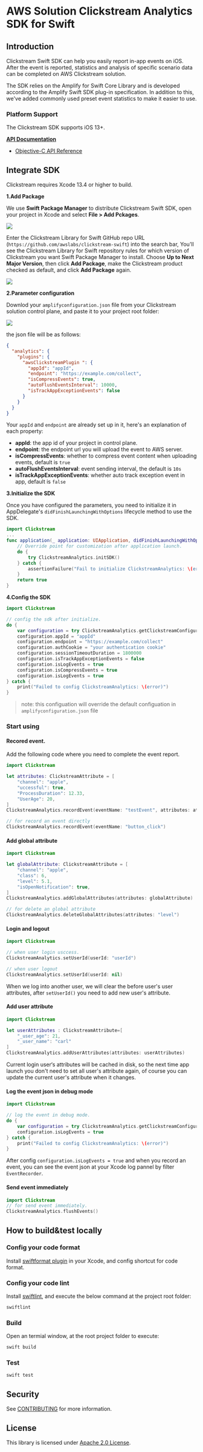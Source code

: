 # AWS Solution Clickstream Analytics SDK for Swift

## Introduction

Clickstream Swift SDK can help you easily report in-app events on iOS. After the event is reported, statistics and analysis of specific scenario data can be completed on AWS Clickstream solution.

The SDK relies on the Amplify for Swift Core Library and is developed according to the Amplify Swift SDK plug-in specification. In addition to this, we've added commonly used preset event statistics to make it easier to use.

### Platform Support

The Clickstream SDK supports iOS 13+.

[**API Documentation**](https://awslabs.github.io/clickstream-swift/)

- [Objective-C API Reference](https://awslabs.github.io/clickstream-swift/Classes/ClickstreamObjc.html)

## Integrate SDK

Clickstream requires Xcode 13.4 or higher to build.

**1.Add Package**

We use **Swift Package Manager** to distribute Clickstream Swift SDK, open your project in Xcode and select **File > Add Pckages**.

![](images/add_package.png)

Enter the Clickstream Library for Swift GitHub repo URL (`https://github.com/awslabs/clickstream-swift`) into the search bar, You'll see the Clickstream Library for Swift repository rules for which version of Clickstream you want Swift Package Manager to install. Choose **Up to Next Major Version**, then click **Add Package**, make the Clickstream product checked as default, and click **Add Package** again.

![](images/add_package_url.png)

**2.Parameter configuration**

Downlod your `amplifyconfiguration.json` file from your Clickstream solution control plane, and paste it to your project root folder:

![](images/add_amplify_config_json_file.png)

the json file will be as follows:

```json
{
  "analytics": {
    "plugins": {
      "awsClickstreamPlugin ": {
        "appId": "appId",
        "endpoint": "https://example.com/collect",
        "isCompressEvents": true,
        "autoFlushEventsInterval": 10000,
        "isTrackAppExceptionEvents": false
      }
    }
  }
}
```

Your `appId` and `endpoint` are already set up in it, here's an explanation of each property:

- **appId**: the app id of your project in control plane.
- **endpoint**: the endpoint url you will upload the event to AWS server.
- **isCompressEvents**: whether to compress event content when uploading events, default is `true`
- **autoFlushEventsInterval**: event sending interval, the default is `10s`
- **isTrackAppExceptionEvents**: whether auto track exception event in app, default is `false`

**3.Initialize the SDK**

Once you have configured the parameters, you need to initialize it in AppDelegate's `didFinishLaunchingWithOptions` lifecycle method to use the SDK.

```swift
import Clickstream
...
func application(_ application: UIApplication, didFinishLaunchingWithOptions launchOptions: [UIApplication.LaunchOptionsKey: Any]?) -> Bool {
    // Override point for customization after application launch.
    do {
        try ClickstreamAnalytics.initSDK()
    } catch {
        assertionFailure("Fail to initialize ClickstreamAnalytics: \(error)")
    }
    return true
}
```

**4.Config the SDK**

```swift
import Clickstream

// config the sdk after initialize.
do {
    var configuration = try ClickstreamAnalytics.getClickstreamConfiguration()
    configuration.appId = "appId"
    configuration.endpoint = "https://example.com/collect"
    configuration.authCookie = "your authentication cookie"
    configuration.sessionTimeoutDuration = 1800000
    configuration.isTrackAppExceptionEvents = false
    configuration.isLogEvents = true
    configuration.isCompressEvents = true    
    configuration.isLogEvents = true
} catch {
    print("Failed to config ClickstreamAnalytics: \(error)")
}
```

> note: this configuation will override the default configuation in `amplifyconfiguration.json` file

### Start using

#### Recored event.

Add the following code where you need to complete the event report.

```swift
import Clickstream

let attributes: ClickstreamAttribute = [
    "channel": "apple",
    "uccessful": true,
    "ProcessDuration": 12.33,
    "UserAge": 20,
]
ClickstreamAnalytics.recordEvent(eventName: "testEvent", attributes: attributes)

// for record an event directly
ClickstreamAnalytics.recordEvent(eventName: "button_click")
```

#### Add global attribute

```swift
import Clickstream

let globalAttribute: ClickstreamAttribute = [
    "channel": "apple",
    "class": 6,
    "level": 5.1,
    "isOpenNotification": true,
]
ClickstreamAnalytics.addGlobalAttributes(attributes: globalAttribute)

// for delete an global attribute
ClickstreamAnalytics.deleteGlobalAttributes(attributes: "level")
```

#### Login and logout

```swift
import Clickstream

// when user login usccess.
ClickstreamAnalytics.setUserId(userId: "userId")

// when user logout
ClickstreamAnalytics.setUserId(userId: nil)
```

When we log into another user, we will clear the before user's user attributes, after `setUserId()` you need to add new user's attribute.

#### Add user attribute

```swift
import Clickstream

let userAttributes : ClickstreamAttribute=[
    "_user_age": 21,
    "_user_name": "carl"
]
ClickstreamAnalytics.addUserAttributes(attributes: userAttributes)
```

Current login user‘s attributes will be cached in disk, so the next time app launch you don't need to set all user's attribute again, of course you can update the current user's attribute when it changes.

#### Log the event json in debug mode

```swift
import Clickstream

// log the event in debug mode.
do {
    var configuration = try ClickstreamAnalytics.getClickstreamConfiguration()
    configuration.isLogEvents = true
} catch {
    print("Failed to config ClickstreamAnalytics: \(error)")
}
```

After config `configuration.isLogEvents = true` and when you record an event, you can see the event json at your Xcode log pannel by filter `EventRecorder`.

#### Send event immediately

```swift
import Clickstream
// for send event immediately.
ClickstreamAnalytics.flushEvents()
```

## How to build&test locally

### Config your code format

Install [swiftformat plugin](https://github.com/nicklockwood/SwiftFormat#xcode-source-editor-extension) in your Xcode, and config shortcut for code format.

### Config your code lint

Install [swiftlint](https://github.com/realm/SwiftLint), and execute the below command at the project root folder:

```bash
swiftlint
```

### Build

Open an termial window, at the root project folder to execute: 

```bash
swift build
```

### Test

```bash
swift test
```

## Security

See [CONTRIBUTING](CONTRIBUTING.md#security-issue-notifications) for more information.

## License

This library is licensed under [Apache 2.0 License](./LICENSE).
